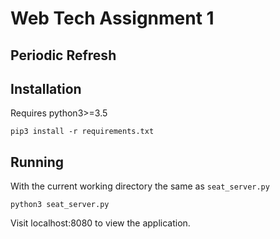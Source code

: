 # Web Tech Assignment 1

## Periodic Refresh

## Installation

Requires python3>=3.5

```
pip3 install -r requirements.txt
```

## Running

With the current working directory the same as `seat_server.py`

```
python3 seat_server.py
```

Visit localhost:8080 to view the application.




